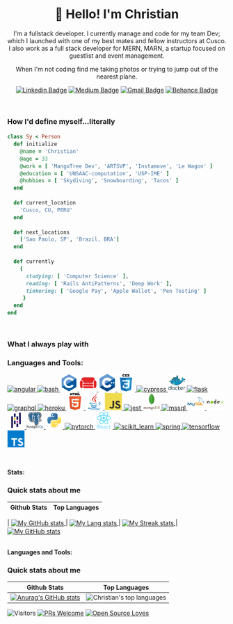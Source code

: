 <h1 align="center">👋 Hello! I'm Christian</h1>

<p align="center">
I'm a fullstack developer.  I currently manage and code for my team Dev; which I launched with one of my best mates and fellow instructors at Cusco. I also work as a full stack developer for MERN, MARN, a startup focused on guestlist and event management.   
</p>
<p align="center"> 
When I'm not coding find me taking photos or trying to jump out of the nearest plane.
</p>

<div align="center">
  
  [![Linkedin Badge](https://img.shields.io/badge/-syrashid-blue?style=flat-square&logo=Linkedin&logoColor=white&link=https://www.linkedin.com/in/christian/)](https://www.linkedin.com/in/christian/)
  [![Medium Badge](https://img.shields.io/badge/-@syrashid-03a57a?style=flat-square&label&logo=Medium&link=https://medium.com/@christian/)](https://christian.medium.com)
  [![Gmail Badge](https://img.shields.io/badge/-sy@mangotree.dev-c14438?style=flat-square&logo=Gmail&logoColor=white&link=mailto:jc.yunguri@gmail.com)](mailto:christian@gmail.com)
  [![Behance Badge](https://img.shields.io/badge/-syrashid-blue?style=flat-square&label&logo=Behance&link=https://www.behance.net/christian)](https://www.behance.net/christian)
</div>
<br>

<h3>How I'd define myself...literally</h3>

```ruby
class Sy < Person
  def initialize
    @name = 'Christian'
    @age = 33
    @work = [ 'MangoTree Dev', 'ARTSVP', 'Instamove', 'Le Wagon' ]
    @education = [ 'UNSAAC-computation', 'USP-IME' ]
    @hobbies = [ 'Skydiving', 'Snowboarding', 'Tacos' ]
  end

  def current_location
    'Cusco, CU, PERU'
  end

  def next_locations
    ['Sao Paulo, SP', 'Brazil, BRA']
  end

  def currently
    {
      studying: [ 'Computer Science' ],
      reading: [ 'Rails AntiPatterns', 'Deep Work' ],
      tinkering: [ 'Google Pay', 'Apple Wallet', 'Pen Testing' ]
     }
  end
end
```

<br>

### What I always play with

<h3 align="left">Languages and Tools:</h3>
<p align="left"> <a href="https://angular.io" target="_blank" rel="noreferrer"> <img src="https://angular.io/assets/images/logos/angular/angular.svg" alt="angular" width="40" height="40"/> </a> <a href="https://www.gnu.org/software/bash/" target="_blank" rel="noreferrer"> <img src="https://www.vectorlogo.zone/logos/gnu_bash/gnu_bash-icon.svg" alt="bash" width="40" height="40"/> </a> <a href="https://www.cprogramming.com/" target="_blank" rel="noreferrer"> <img src="https://raw.githubusercontent.com/devicons/devicon/master/icons/c/c-original.svg" alt="c" width="40" height="40"/> </a> <a href="https://couchdb.apache.org/" target="_blank" rel="noreferrer"> <img src="https://raw.githubusercontent.com/devicons/devicon/0d6c64dbbf311879f7d563bfc3ccf559f9ed111c/icons/couchdb/couchdb-original.svg" alt="couchdb" width="40" height="40"/> </a> <a href="https://www.w3schools.com/cpp/" target="_blank" rel="noreferrer"> <img src="https://raw.githubusercontent.com/devicons/devicon/master/icons/cplusplus/cplusplus-original.svg" alt="cplusplus" width="40" height="40"/> </a> <a href="https://www.w3schools.com/css/" target="_blank" rel="noreferrer"> <img src="https://raw.githubusercontent.com/devicons/devicon/master/icons/css3/css3-original-wordmark.svg" alt="css3" width="40" height="40"/> </a> <a href="https://www.cypress.io" target="_blank" rel="noreferrer"> <img src="https://raw.githubusercontent.com/simple-icons/simple-icons/6e46ec1fc23b60c8fd0d2f2ff46db82e16dbd75f/icons/cypress.svg" alt="cypress" width="40" height="40"/> </a> <a href="https://www.docker.com/" target="_blank" rel="noreferrer"> <img src="https://raw.githubusercontent.com/devicons/devicon/master/icons/docker/docker-original-wordmark.svg" alt="docker" width="40" height="40"/> </a> <a href="https://flask.palletsprojects.com/" target="_blank" rel="noreferrer"> <img src="https://www.vectorlogo.zone/logos/pocoo_flask/pocoo_flask-icon.svg" alt="flask" width="40" height="40"/> </a> <a href="https://graphql.org" target="_blank" rel="noreferrer"> <img src="https://www.vectorlogo.zone/logos/graphql/graphql-icon.svg" alt="graphql" width="40" height="40"/> </a> <a href="https://heroku.com" target="_blank" rel="noreferrer"> <img src="https://www.vectorlogo.zone/logos/heroku/heroku-icon.svg" alt="heroku" width="40" height="40"/> </a> <a href="https://www.w3.org/html/" target="_blank" rel="noreferrer"> <img src="https://raw.githubusercontent.com/devicons/devicon/master/icons/html5/html5-original-wordmark.svg" alt="html5" width="40" height="40"/> </a> <a href="https://www.java.com" target="_blank" rel="noreferrer"> <img src="https://raw.githubusercontent.com/devicons/devicon/master/icons/java/java-original.svg" alt="java" width="40" height="40"/> </a> <a href="https://developer.mozilla.org/en-US/docs/Web/JavaScript" target="_blank" rel="noreferrer"> <img src="https://raw.githubusercontent.com/devicons/devicon/master/icons/javascript/javascript-original.svg" alt="javascript" width="40" height="40"/> </a> <a href="https://jestjs.io" target="_blank" rel="noreferrer"> <img src="https://www.vectorlogo.zone/logos/jestjsio/jestjsio-icon.svg" alt="jest" width="40" height="40"/> </a> <a href="https://www.mongodb.com/" target="_blank" rel="noreferrer"> <img src="https://raw.githubusercontent.com/devicons/devicon/master/icons/mongodb/mongodb-original-wordmark.svg" alt="mongodb" width="40" height="40"/> </a> <a href="https://www.microsoft.com/en-us/sql-server" target="_blank" rel="noreferrer"> <img src="https://www.svgrepo.com/show/303229/microsoft-sql-server-logo.svg" alt="mssql" width="40" height="40"/> </a> <a href="https://www.mysql.com/" target="_blank" rel="noreferrer"> <img src="https://raw.githubusercontent.com/devicons/devicon/master/icons/mysql/mysql-original-wordmark.svg" alt="mysql" width="40" height="40"/> </a> <a href="https://nodejs.org" target="_blank" rel="noreferrer"> <img src="https://raw.githubusercontent.com/devicons/devicon/master/icons/nodejs/nodejs-original-wordmark.svg" alt="nodejs" width="40" height="40"/> </a> <a href="https://pandas.pydata.org/" target="_blank" rel="noreferrer"> <img src="https://raw.githubusercontent.com/devicons/devicon/2ae2a900d2f041da66e950e4d48052658d850630/icons/pandas/pandas-original.svg" alt="pandas" width="40" height="40"/> </a> <a href="https://www.postgresql.org" target="_blank" rel="noreferrer"> <img src="https://raw.githubusercontent.com/devicons/devicon/master/icons/postgresql/postgresql-original-wordmark.svg" alt="postgresql" width="40" height="40"/> </a> <a href="https://www.python.org" target="_blank" rel="noreferrer"> <img src="https://raw.githubusercontent.com/devicons/devicon/master/icons/python/python-original.svg" alt="python" width="40" height="40"/> </a> <a href="https://pytorch.org/" target="_blank" rel="noreferrer"> <img src="https://www.vectorlogo.zone/logos/pytorch/pytorch-icon.svg" alt="pytorch" width="40" height="40"/> </a> <a href="https://reactjs.org/" target="_blank" rel="noreferrer"> <img src="https://raw.githubusercontent.com/devicons/devicon/master/icons/react/react-original-wordmark.svg" alt="react" width="40" height="40"/> </a> <a href="https://scikit-learn.org/" target="_blank" rel="noreferrer"> <img src="https://upload.wikimedia.org/wikipedia/commons/0/05/Scikit_learn_logo_small.svg" alt="scikit_learn" width="40" height="40"/> </a> <a href="https://spring.io/" target="_blank" rel="noreferrer"> <img src="https://www.vectorlogo.zone/logos/springio/springio-icon.svg" alt="spring" width="40" height="40"/> </a> <a href="https://www.tensorflow.org" target="_blank" rel="noreferrer"> <img src="https://www.vectorlogo.zone/logos/tensorflow/tensorflow-icon.svg" alt="tensorflow" width="40" height="40"/> </a> <a href="https://www.typescriptlang.org/" target="_blank" rel="noreferrer"> <img src="https://raw.githubusercontent.com/devicons/devicon/master/icons/typescript/typescript-original.svg" alt="typescript" width="40" height="40"/> </a> </p>

<br>

**Stats:**
### Quick stats about me
| Github Stats|Top Languages|
| ---------------------------------------------------------------------------------------------------------------------------------------------------------------------- | -------------------------------------------------------------------------------------------------------------------------------------------------------------------------------------------------------------------------------- |
<!-- IF YOU ARE FORKING THIS, USE [https://github-readme-stats.vercel.app/....] as URL, OTHER URLs CAN BE CHANGED RESULTING YOUR README BROKEN-->
| <a href="#"> <img align="center" src="https://github-readme-stats.vercel.app/api?username=chr11stian&include_all_commits=true&title_color=fff&icon_color=79ff97&text_color=9f9f9f&bg_color=151515" alt="My GitHub stats" />
</a> |
<a href="#"> <img align="center" src="https://github-stats-pro.vercel.app/api/top-langs/?username=chr11stian&layout=compact&langs_count=8&hide=jupyter%20notebook,smalltalk,cuda,dockerfile,tsql,makefile&theme=dark" alt="My Lang stats" />
</a> |
<a href="#"> <img align="center" src="https://streak-stats.demolab.com/?user=chr11stian&theme=dark&card_width=600" alt="My Streak stats" />
</a> |
<a href="#"> <img align="center" src="https://github-readme-activity-graph.vercel.app/graph?username=chr11stian&custom_title=Prabor%27s%20Contribution&theme=react&bg_color=151515&point=ffffff&radius=10" alt="My GitHub stats" />
</a>
<br/>
<br/>

**Languages and Tools:**

### Quick stats about me

| Github Stats|Top Languages|
| ---------------------------------------------------------------------------------------------------------------------------------------------------------------------- | -------------------------------------------------------------------------------------------------------------------------------------------------------------------------------------------------------------------------------- |
| [![Anurag's GitHub stats](https://github-readme-stats.vercel.app/api?username=chr11stian&include_all_commits=true)](https://github.com/chr11stian/github-readme-stats) | ![Christian's top languages](https://github-readme-stats.vercel.app/api/top-langs/?username=chr11stian&show_icons=true&title_color=f6c32c&icon_color=f6c32c&text_color=9f9f9f&bg_color=151515&count_private=true&layout=compact) |

![Visitors](https://visitor-badge.glitch.me/badge?page_id=syrashid.syrashid) [![PRs Welcome](https://img.shields.io/badge/PRs-welcome-brightgreen.svg?style=flat&logo=github)](https://github.com/chr11stian) [![Open Source Loves](https://badges.frapsoft.com/os/v2/open-source.svg?v=103)](https://github.com/chr11stian)
